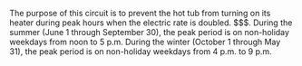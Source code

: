 The purpose of this circuit is to prevent the hot tub from turning on its heater during peak hours when the electric rate is doubled. $$$.
During the summer (June 1 through September 30), the peak period is on non-holiday weekdays from noon to 5 p.m. 
During the winter (October 1 through May 31), the peak period is on non-holiday weekdays from 4 p.m. to 9 p.m.